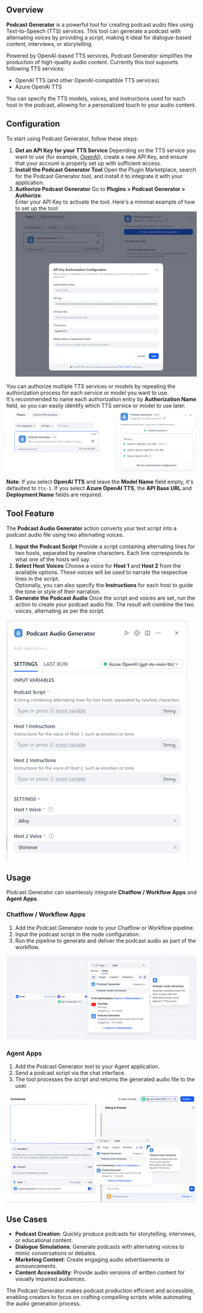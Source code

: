 ## Overview

**Podcast Generator** is a powerful tool for creating podcast audio files using Text-to-Speech (TTS) services. This tool can generate a podcast with alternating voices by providing a script, making it ideal for dialogue-based content, interviews, or storytelling.

Powered by OpenAI-based TTS services, Podcast Generator simplifies the production of high-quality audio content. Currently this tool supoorts following TTS services:

- OpenAI TTS (and other OpenAI-compatible TTS services)
- Azure OpenAI TTS

You can specify the TTS models, voices, and instructions used for each host in the podcast, allowing for a personalized touch to your audio content.

## Configuration

To start using Podcast Generator, follow these steps:

1. **Get an API Key for your TTS Service**
   Depending on the TTS service you want to use (for example, [OpenAI](https://platform.openai.com/)), create a new API Key, and ensure that your account is properly set up with sufficient access.
2. **Install the Podcast Generator Tool**
   Open the Plugin Marketplace, search for the Podcast Generator tool, and install it to integrate it with your application.
3. **Authorize Podcast Generator**
   Go to **Plugins > Podcast Generator > Authorize**.  
   Enter your API Key to activate the tool. Here's a minimal example of how to set up the tool:  
   ![](./_assets/podcast_generator-01.png)

You can authorize multiple TTS services or models by repeating the authorization process for each service or model you want to use.  
It's recommended to name each authorization entry by **Authorization Name** field, so you can easily identify which TTS service or model to use later.  
![](./_assets/podcast_generator-05.png)

**Note**: If you select **OpenAI TTS** and leave the **Model Name** field empty, it's defaulted to `tts-1`. If you select **Azure OpenAI TTS**, the **API Base URL** and **Deployment Name** fields are required.

## Tool Feature

The **Podcast Audio Generator** action converts your text script into a podcast audio file using two alternating voices.

1. **Input the Podcast Script**
   Provide a script containing alternating lines for two hosts, separated by newline characters. Each line corresponds to what one of the hosts will say.
2. **Select Host Voices**
   Choose a voice for **Host 1** and **Host 2** from the available options. These voices will be used to narrate the respective lines in the script.  
   Optionally, you can also specify the **Instructions** for each host to guide the tone or style of their narration.
3. **Generate the Podcast Audio**
   Once the script and voices are set, run the action to create your podcast audio file. The result will combine the two voices, alternating as per the script.

![](./_assets/podcast_generator-02.png)

## Usage

Podcast Generator can seamlessly integrate **Chatflow / Workflow Apps** and **Agent Apps**.

### Chatflow / Workflow Apps

1. Add the Podcast Generator node to your Chatflow or Workflow pipeline.
2. Input the podcast script in the node configuration.
3. Run the pipeline to generate and deliver the podcast audio as part of the workflow.

![](./_assets/podcast_generator-03.png)

### Agent Apps

1. Add the Podcast Generator tool to your Agent application.
2. Send a podcast script via the chat interface.
3. The tool processes the script and returns the generated audio file to the user.

![](./_assets/podcast_generator-04.png)

## Use Cases

- **Podcast Creation**: Quickly produce podcasts for storytelling, interviews, or educational content.
- **Dialogue Simulations**: Generate podcasts with alternating voices to mimic conversations or debates.
- **Marketing Content**: Create engaging audio advertisements or announcements.
- **Content Accessibility**: Provide audio versions of written content for visually impaired audiences.

The Podcast Generator makes podcast production efficient and accessible, enabling creators to focus on crafting compelling scripts while automating the audio generation process.
